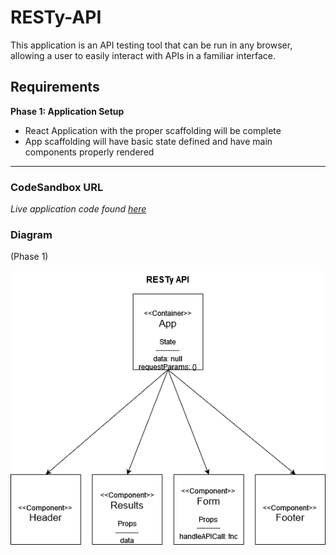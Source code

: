 # RESTy-API

This application is an API testing tool that can be run in any browser, allowing a user to easily interact with APIs in a familiar interface.

## Requirements

__Phase 1: Application Setup__

* React Application with the proper scaffolding will be complete
* App scaffolding will have basic state defined and have main components properly rendered

------------

### CodeSandbox URL

  _Live application code found [here](https://codesandbox.io/s/ecstatic-lewin-8fn0x)_

### Diagram

(Phase 1)

![diagram](./RESTy-API.png)
